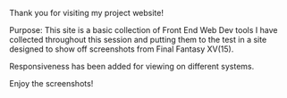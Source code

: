 Thank you for visiting my project website!

Purpose:
This site is a basic collection of Front End Web Dev tools I have collected throughout this session and putting them to the test in a site designed to show off screenshots from Final Fantasy XV(15). 

Responsiveness has been added for viewing on different systems.

Enjoy the screenshots!
